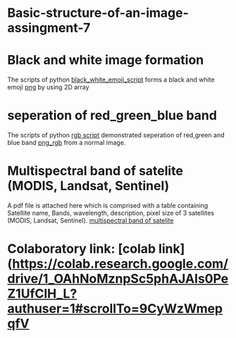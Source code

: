 # Basic-structure-of-an-image-assingment-7

# Black and white image formation

The scripts of python [black_white_emoji_script](https://colab.research.google.com/drive/1h86w3kqn-l5Uvl93XZtLelaBeO9ZHO2y?authuser=1) forms a black and white emoji [png](https://github.com/oishi-12/Basic-structure-of-an-image-assingment-7/blob/main/gray-emoji.png) by using 2D array 

# seperation of red_green_blue band 

The scripts of python [rgb script](https://github.com/oishi-12/Basic-structure-of-an-image-assingment-7/blob/main/rgb_band_seperation.ipynb) demonstrated seperation of red,green and blue band [png_rgb](https://github.com/oishi-12/Basic-structure-of-an-image-assingment-7/blob/main/seperating%20the%20band%20_rgb.png) from a normal image.

# Multispectral band of satelite (MODIS, Landsat, Sentinel)

A pdf file is attached here which is comprised with a table containing Satellite name, Bands, wavelength, description, pixel size of 3 satellites (MODIS, Landsat, Sentinel).
[multispectral band of satelite](/https://github.com/oishi-12/Basic-structure-of-an-image-assingment-7/blob/main/Satellite%20name.pdf)

# Colaboratory link: [colab link](https://colab.research.google.com/drive/1_OAhNoMznpSc5phAJAIs0PeZ1UfClH_L?authuser=1#scrollTo=9CyWzWmepqfV
